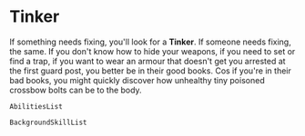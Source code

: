 # Tinker

If something needs fixing, you'll look for a **Tinker**. If someone needs fixing, the same. If you don't know how to hide your weapons, if you need to set or find a trap, if you want to wear an armour that doesn't get you arrested at the first guard post, you better be in their good books. Cos if you're in their bad books, you might quickly discover how unhealthy tiny poisoned crossbow bolts can be to the body.

`AbilitiesList`

`BackgroundSkillList`